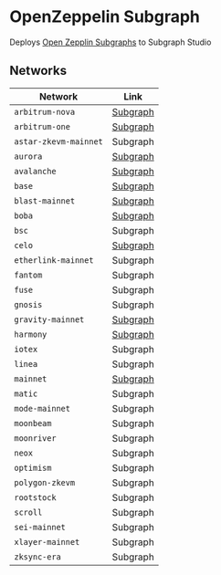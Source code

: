 # OpenZeppelin Subgraph

Deploys [Open Zepplin Subgraphs](https://docs.openzeppelin.com/subgraphs/0.1.x/) to Subgraph Studio

## Networks

| Network    | Link |
| -------- | ------- |
|`arbitrum-nova` | [Subgraph](https://thegraph.com/explorer/subgraphs/GwV8GCTtXrFYkMeXWMnCGKcXCj5Ybm5aWEb8KmHWNYVE) |
| `arbitrum-one` | [Subgraph](https://thegraph.com/explorer/subgraphs/Uzw5rTCvFYiHeNgzioHo5GSge4WqPMQdbk6xQLRHE5C?view=Query&chain=arbitrum-one) |
| `astar-zkevm-mainnet` | Subgraph |
| `aurora` | [Subgraph](https://thegraph.com/explorer/subgraphs/2tbJ9TKWm3nfxrSFYxS6wdTdpARsWWmjNjcpAoGMB9Eu?view=Query&chain=arbitrum-one) |
| `avalanche` | [Subgraph](https://thegraph.com/explorer/subgraphs/6gdhDA1hu5RcDikVYBN8JMvX6mfWsa5ooMB6KWdTXNF8?view=Query&chain=arbitrum-one) |
| `base` | [Subgraph](https://thegraph.com/explorer/subgraphs/FdHA7Y1AMvMTjrMjuguyRmf9CcQD26GUdjCKrijdq8wj?view=Query&chain=arbitrum-one) |
| `blast-mainnet` | [Subgraph](https://thegraph.com/explorer/subgraphs/6UzrsoSrqaYubtGmHcrW7upQ4AucLeSZhYCsRZURozu2?view=Query&chain=arbitrum-one) |
| `boba` | [Subgraph](https://thegraph.com/explorer/subgraphs/9PDtS6gk2z7EQKiQtvUTX3C9PViUpd4DfpAQvhyF93gU?view=Query&chain=arbitrum-one) |
| `bsc` | Subgraph |
| `celo` | [Subgraph](https://thegraph.com/explorer/subgraphs/FPEBHRgUBTzUeqf8CsX9nCPXU9zjdPhGrye7Q41qc5vA?view=Query&chain=arbitrum-one) |
| `etherlink-mainnet` | Subgraph |
| `fantom` | Subgraph |
| `fuse` | Subgraph |
| `gnosis` | Subgraph |
| `gravity-mainnet` | [Subgraph](https://thegraph.com/explorer/subgraphs/4fzjXbSJpxK2awqEotMY4NWZJCosuYRyafV19k5fss57?view=Query&chain=arbitrum-one) |
| `harmony` | [Subgraph](https://thegraph.com/explorer/subgraphs/TaYQ4vW1Ljs3whxYYegdg8DqAXGwsD5xQjiZqkiLPZF?view=Query&chain=arbitrum-one) |
| `iotex` | Subgraph |
| `linea` | Subgraph |
| `mainnet` | [Subgraph](https://thegraph.com/explorer/subgraphs/ATgNVs4BDe3UiRinMWxPu49bntsKBPSip9ejVZJ2GRVt?view=Query&chain=arbitrum-one) |
| `matic` | Subgraph |
| `mode-mainnet` | Subgraph |
| `moonbeam` | Subgraph |
| `moonriver` | Subgraph |
| `neox` | Subgraph |
| `optimism` | Subgraph |
| `polygon-zkevm` | Subgraph |
| `rootstock` | Subgraph |
| `scroll` | Subgraph |
| `sei-mainnet` | Subgraph |
| `xlayer-mainnet` | Subgraph |
| `zksync-era` | Subgraph | 


